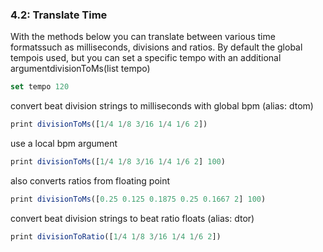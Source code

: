 
### 4.2: Translate Time

With the methods below you can translate between various time formatssuch as milliseconds, divisions and ratios. By default the global tempois used, but you can set a specific tempo with an additional argumentdivisionToMs(list tempo)

```js
set tempo 120
```
convert beat division strings to milliseconds with global bpm (alias: dtom)
```js
print divisionToMs([1/4 1/8 3/16 1/4 1/6 2])

```
use a local bpm argument
```js
print divisionToMs([1/4 1/8 3/16 1/4 1/6 2] 100)

```
also converts ratios from floating point
```js
print divisionToMs([0.25 0.125 0.1875 0.25 0.1667 2] 100)

```
convert beat division strings to beat ratio floats (alias: dtor)
```js
print divisionToRatio([1/4 1/8 3/16 1/4 1/6 2])
```
